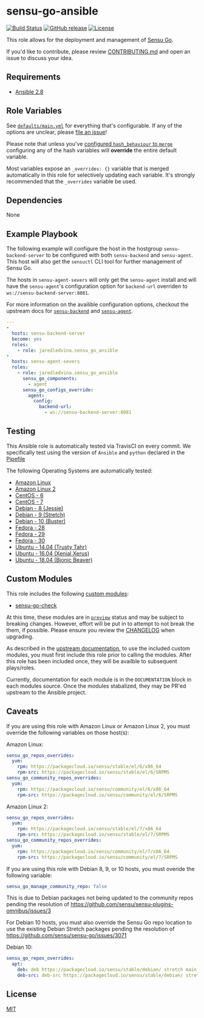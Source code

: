 sensu-go-ansible
================

[![Build Status](https://img.shields.io/travis/com/jaredledvina/sensu-go-ansible/master.svg)](https://travis-ci.com/jaredledvina/sensu-go-ansible)
[![GitHub release](https://img.shields.io/github/release/jaredledvina/sensu-go-ansible.svg)](https://github.com/jaredledvina/sensu-go-ansible/releases/latest)
[![License](https://img.shields.io/github/license/jaredledvina/sensu-go-ansible.svg)](https://github.com/jaredledvina/sensu-go-ansible)

This role allows for the deployment and management of
[Sensu Go](https://github.com/sensu/sensu-go).

If you'd like to contribute, please review [CONTRIBUTING.md](https://github.com/jaredledvina/sensu-go-ansible/blob/master/CONTRIBUTING.md) and open an issue to discuss your
idea.

Requirements
------------

* [Ansible 2.8](https://docs.ansible.com/ansible/2.8/installation_guide/intro_installation.html)

Role Variables
--------------

See [`defaults/main.yml`](https://github.com/jaredledvina/sensu-go-ansible/blob/master/defaults/main.yml)
for everything that's configurable. If any of the options are unclear, please 
[file an issue](https://github.com/jaredledvina/sensu-go-ansible/issues/new)!

Please note that unless you've [configured `hash_behaviour` to `merge`](https://docs.ansible.com/ansible/latest/reference_appendices/config.html#default-hash-behaviour)
configuring any of the hash variables will **override** the entire default variable.

Most variables expose an `_overrides: {}` variable that is merged automatically
in this role for selectively updating each variable. It's strongly recommended
that the `_overrides` variable be used.

Dependencies
------------

None

Example Playbook
----------------

The following example will configure the host in the hostgroup 
`sensu-backend-server` to be configured with both `sensu-backend` and 
`sensu-agent`. This host will also get the `sensuctl` CLI tool for further 
management of Sensu Go. 

The hosts in `sensu-agent-severs` will only get the `sensu-agent` install and
will have the `sensu-agent`'s configuration option for `backend-url` 
overriden to `ws://sensu-backend-server:8081`. 

For more information on the availible configuration options, checkout the upstream docs for 
[`sensu-backend`](https://docs.sensu.io/sensu-go/latest/reference/backend/#general-configuration-flags) and 
[`sensu-agent`](https://docs.sensu.io/sensu-go/latest/reference/agent/#general-configuration-flags).

```yaml
---
-
  hosts: sensu-backend-server
  become: yes
  roles:
    - role: jaredledvina.sensu_go_ansible
-
  hosts: sensu-agent-severs
  roles:
    - role: jaredledvina.sensu_go_ansible
      sensu_go_components:
        - agent
      sensu_go_configs_override:
        agent:
          config:
            backend-url:
              - ws://sensu-backend-server:8081
```

Testing
-------

This Ansible role is automatically tested via TravisCI on every commit. We
specifically test using the version of `Ansible` and `python` declared in the
[Pipefile](https://github.com/jaredledvina/sensu-go-ansible/blob/master/Pipfile)

The following Operating Systems are automatically tested:
- [Amazon Linux](https://aws.amazon.com/amazon-linux-ami/)
- [Amazon Linux 2](https://aws.amazon.com/amazon-linux-2/)
- [CentOS - 6](https://wiki.centos.org/Manuals/ReleaseNotes/CentOS6.10)
- [CentOS - 7](https://wiki.centos.org/Manuals/ReleaseNotes/CentOS7)
- [Debian - 8 (Jessie)](https://wiki.debian.org/DebianJessie)
- [Debian - 9 (Stretch)](https://wiki.debian.org/DebianStretch)
- [Debian - 10 (Buster)](https://wiki.debian.org/DebianBuster)
- [Fedora - 28](https://docs.fedoraproject.org/en-US/fedora/f28/release-notes/)
- [Fedora - 29](https://docs.fedoraproject.org/en-US/fedora/f29/release-notes/)
- [Fedora - 30](https://docs.fedoraproject.org/en-US/fedora/f30/release-notes/)
- [Ubuntu - 14.04 (Trusty Tahr)](http://releases.ubuntu.com/14.04/)
- [Ubuntu - 16.04 (Xenial Xerus)](http://releases.ubuntu.com/16.04/)
- [Ubuntu - 18.04 (Bionic Beaver)](http://releases.ubuntu.com/18.04/)


Custom Modules
--------------

This role includes the following [custom modules](https://docs.ansible.com/ansible/latest/user_guide/playbooks_reuse_roles.html#embedding-modules-and-plugins-in-roles):
- [sensu-go-check](https://github.com/jaredledvina/sensu-go-ansible/blob/master/library/sensu_go_check.py)

At this time, these modules are in [`preview`](https://docs.ansible.com/ansible/2.5/dev_guide/developing_modules_documenting.html#ansible-metadata-block)
status and may be subject to breaking changes. However, effort will be 
put in to attempt to not break the them, if possible. Please ensure you 
review the [CHANGELOG](https://github.com/jaredledvina/sensu-go-ansible/blob/master/CHANGELOG.md) when upgrading.

As described in the [upstream documentation](https://docs.ansible.com/ansible/latest/user_guide/playbooks_reuse_roles.html#embedding-modules-and-plugins-in-roles),
to use the included custom modules, you must first include this role prior to 
calling the modules. After this role has been included once, they will be 
availble to subsequent plays/roles.

Currently, documentation for each module is in the `DOCUMENTATION` block in 
each modules source. Once the modules stabalized, they may be PR'ed upstream
to the Ansible project.

Caveats
-------

If you are using this role with Amazon Linux or Amazon Linux 2, you must
override the following variables on those host(s):

Amazon Linux:
```yaml
sensu_go_repos_overrides:
  yum:
    rpm: https://packagecloud.io/sensu/stable/el/6/x86_64
    rpm-src: https://packagecloud.io/sensu/stable/el/6/SRPMS
sensu_go_community_repos_overrides:
  yum:
    rpm: https://packagecloud.io/sensu/community/el/6/x86_64
    rpm-src: https://packagecloud.io/sensu/community/el/6/SRPMS
```

Amazon Linux 2:
```yaml
sensu_go_repos_overrides:
  yum:
    rpm: https://packagecloud.io/sensu/stable/el/7/x86_64
    rpm-src: https://packagecloud.io/sensu/stable/el/7/SRPMS
sensu_go_community_repos_overrides:
  yum:
    rpm: https://packagecloud.io/sensu/community/el/7/x86_64
    rpm-src: https://packagecloud.io/sensu/community/el/7/SRPMS
```

If you are using this role with Debian 8, 9, or 10 hosts, you must overide the 
following variable:

```yaml
sensu_go_manage_community_repo: false
```

This is due to Debian packages not being updated to the community repos 
pending the resolution of https://github.com/sensu/sensu-plugins-omnibus/issues/3

For Debian 10 hosts, you must also override the Sensu Go repo location to use
the existing Debian Stretch packages pending the resolution of 
https://github.com/sensu/sensu-go/issues/3071

Debian 10:
```yaml
sensu_go_repos_overrides:
  apt:
    deb: deb https://packagecloud.io/sensu/stable/debian/ stretch main
    deb-src: deb-src https://packagecloud.io/sensu/stable/debian/ stretch main
```

License
-------

[MIT](https://github.com/jaredledvina/sensu-go-ansible/blob/master/LICENSE)
